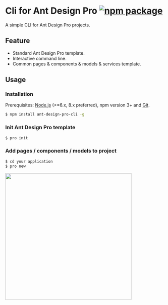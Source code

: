 # Cli for Ant Design Pro [![npm package](https://img.shields.io/npm/v/ant-design-pro-cli.svg)](https://www.npmjs.com/package/ant-design-pro-cli)

A simple CLI for Ant Design Pro projects.

## Feature

- Standard Ant Design Pro template.
- Interactive command line.
- Common pages & components & models & services template.

## Usage

### Installation

Prerequisites: [Node.js](https://nodejs.org/en/) (>=6.x, 8.x preferred), npm version 3+ and [Git](https://git-scm.com/).

```bash
$ npm install ant-design-pro-cli -g
```

### Init Ant Design Pro template

```bash
$ pro init
```

### Add pages / components / models to project

```bash
$ cd your application
$ pro new
```

<img width="400" src="https://user-images.githubusercontent.com/1179603/30850939-c36ce2fa-a2d9-11e7-8f69-49793bfce03a.png" />
